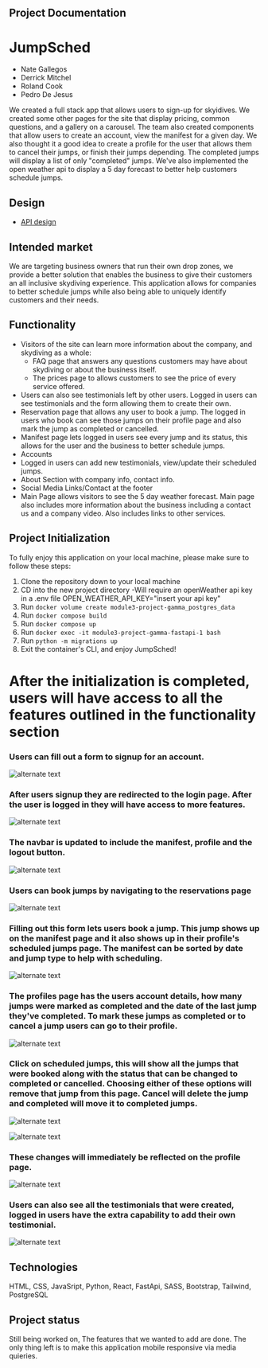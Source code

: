 ## Project Documentation


# JumpSched

- Nate Gallegos
- Derrick Mitchel
- Roland Cook
- Pedro De Jesus

We created a full stack app that allows users to sign-up for skyidives. We created some other pages for the site that display pricing, common questions, and a gallery on a carousel.
The team also created components that allow users to create an account, view the manifest for a given day. We also thought it a good idea to create a profile for the user that allows them to cancel their jumps, or finish their jumps depending. The completed jumps will display a list of only "completed" jumps.
We've also implemented the open weather api to display a 5 day forecast to better help customers schedule jumps. 

## Design

- [API design](docs/api-design.md)

## Intended market

We are targeting business owners that run their own drop zones, we provide a better solution that enables the business to give their customers an all inclusive skydiving experience. This application allows for companies to better schedule jumps while also being able to uniquely identify customers and their needs.

## Functionality

- Visitors of the site can learn more information about the company, and skydiving as a whole:
  - FAQ page that answers any questions customers may have about skydiving or about the business itself.
  - The prices page to allows customers to see the price of every service offered.
- Users can also see testimonials left by other users. Logged in users can see testimonials and the form allowing them to create their own.
- Reservation page that allows any user to book a jump. The logged in users who book can see those jumps on their profile page and also mark the jump as completed or cancelled.
- Manifest page lets logged in users see every jump and its status, this allows for the user and the business to better schedule jumps.
- Accounts
- Logged in users can add new testimonials, view/update their scheduled jumps.
- About Section with company info, contact info.
- Social Media Links/Contact at the footer
- Main Page allows visitors to see the 5 day weather forecast. Main page also includes more information about the business including a contact us and a company video. Also includes links to other services.


## Project Initialization

To fully enjoy this application on your local machine, please make sure to follow these steps:

1. Clone the repository down to your local machine
2. CD into the new project directory
    -Will require an openWeather api key in a .env file OPEN_WEATHER_API_KEY="insert your api key"
3. Run `docker volume create module3-project-gamma_postgres_data`
4. Run `docker compose build`
5. Run `docker compose up`
6. Run `docker exec -it module3-project-gamma-fastapi-1 bash`
7. Run  `python -m migrations up`
8. Exit the container's CLI, and enjoy JumpSched!




<h1> After the initialization is completed, users will have access to all the features outlined in the functionality section </h1>



### Users can fill out a form to signup for an account. 

![alternate text](images/signup.png)



### After users signup they are redirected to the login page. After the user is logged in they will have access to more features.

![alternate text](images/login.png)

### The navbar is updated to include the manifest, profile and the logout button. 

![alternate text](images/updatednav.png)

### Users can book jumps by navigating to the reservations page

![alternate text](images/Reservation.png)

### Filling out this form lets users book a jump. This jump shows up on the manifest page and it also shows up in their profile's scheduled jumps page. The manifest can be sorted by date and jump type to help with scheduling.

![alternate text](images/manifest.png)

### The profiles page has the users account details, how many jumps were marked as completed and the date of the last jump they've completed. To mark these jumps as completed or to cancel a jump users can go to their profile.

![alternate text](images/profile.png)

### Click on scheduled jumps, this will show all the jumps that were booked along with the status that can be changed to completed or cancelled. Choosing either of these options will remove that jump from this page. Cancel will delete the jump and completed will move it to completed jumps.

![alternate text](images/scheduledJumps.png)

![alternate text](images/completedJumps.png)

### These changes will immediately be reflected on the profile page.

![alternate text](images/updatedProfile.png)


### Users can also see all the testimonials that were created, logged in users have the extra capability to add their own testimonial.

![alternate text](images/testimonials.png)



## Technologies 
HTML, CSS, JavaSript, Python, React, FastApi, SASS, Bootstrap, Tailwind, PostgreSQL

## Project status
Still being worked on, The features that we wanted to add are done. The only thing left is to make this application mobile responsive via media quieries. 



